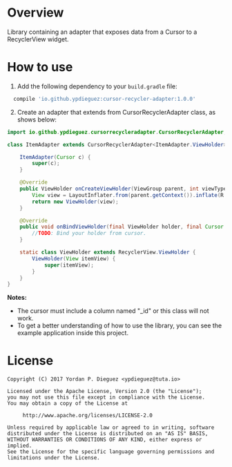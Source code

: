 # Overview
Library containing an adapter that exposes data from a Cursor to a RecyclerView
widget.

# How to use
1. Add the following dependency to your `build.gradle` file:

  ```gradle  
    compile 'io.github.ypdieguez:cursor-recycler-adapter:1.0.0'
  ```

2. Create an adapter that extends from CursorRecyclerAdapter class, as shows below:

  ```java
  import io.github.ypdieguez.cursorrecycleradapter.CursorRecyclerAdapter;

  class ItemAdapter extends CursorRecyclerAdapter<ItemAdapter.ViewHolder> {

      ItemAdapter(Cursor c) {
          super(c);
      }

      @Override
      public ViewHolder onCreateViewHolder(ViewGroup parent, int viewType) {
          View view = LayoutInflater.from(parent.getContext()).inflate(R.layout.item_view, parent, false);
          return new ViewHolder(view);
      }

      @Override
      public void onBindViewHolder(final ViewHolder holder, final Cursor cursor) {
          //TODO: Bind your holder from cursor.
      }

      static class ViewHolder extends RecyclerView.ViewHolder {
          ViewHolder(View itemView) {
              super(itemView);
          }
      }
  }
  ```

**Notes:**
* The cursor must include a column named "\_id" or this class will not work.
* To get a better understanding of how to use the library, you can see the example application inside this project.

# License
    Copyright (C) 2017 Yordan P. Dieguez <ypdieguez@tuta.io>

    Licensed under the Apache License, Version 2.0 (the "License");
    you may not use this file except in compliance with the License.
    You may obtain a copy of the License at

         http://www.apache.org/licenses/LICENSE-2.0

    Unless required by applicable law or agreed to in writing, software
    distributed under the License is distributed on an "AS IS" BASIS,
    WITHOUT WARRANTIES OR CONDITIONS OF ANY KIND, either express or implied.
    See the License for the specific language governing permissions and
    limitations under the License.
